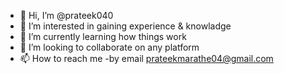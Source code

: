 - 👋 Hi, I’m @prateek040
- 👀 I’m interested in gaining experience & knowladge
- 🌱 I’m currently learning how things work 
- 💞️ I’m looking to collaborate on any platform
- 📫 How to reach me -by email prateekmarathe04@gmail.com

<!---
prateek040/prateek040 is a ✨ special ✨ repository because its `README.md` (this file) appears on your GitHub profile.
You can click the Preview link to take a look at your changes.
--->
